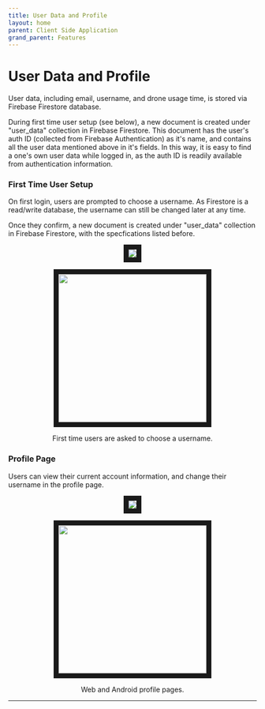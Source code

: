 ```yaml
---
title: User Data and Profile
layout: home
parent: Client Side Application
grand_parent: Features
---
```

# User Data and Profile

User data, including email, username, and drone usage time, is stored via Firebase Firestore database.  
  
During first time user setup (see below), a new document is created under "user_data" collection in Firebase Firestore. This document has the user's auth ID (collected from Firebase Authentication) as it's name, and contains all the user data mentioned above in it's fields. In this way, it is easy to find a one's own user data while logged in, as the auth ID is readily available from authentication information.  
  
### First Time User Setup
  
On first login, users are prompted to choose a username. As Firestore is a read/write database, the username can still be changed later at any time.  
  
Once they confirm, a new document is created under "user_data" collection in Firebase Firestore, with the specfications listed before.

<p align="center">
<img src="https://github.com/user-attachments/assets/f047fe12-f5e6-496a-847d-feb24e7cc4cd" border="10"/>  
</p>
<p align="center">
<img src="https://github.com/user-attachments/assets/b56b5646-b5c4-43f5-a442-04a3f26e7c51" border="10" width="300"/>  
</p>
<p align="center">
First time users are asked to choose a username.
</p>  

### Profile Page
  
Users can view their current account information, and change their username in the profile page.  
  

<p align="center">
<img src="https://github.com/user-attachments/assets/d0e10f7a-4bcf-4317-8243-5ec139934e90" border="10"/>  
</p>
<p align="center">
<img src="https://github.com/user-attachments/assets/ddc61a8f-b20a-49bf-8d63-1ff825d775b0" border="10" width="300"/>  
</p>
<p align="center">
Web and Android profile pages.
</p>  

----

[Just the Docs]: https://just-the-docs.github.io/just-the-docs/
[GitHub Pages]: https://docs.github.com/en/pages
[README]: https://github.com/just-the-docs/just-the-docs-template/blob/main/README.md
[Jekyll]: https://jekyllrb.com
[GitHub Pages / Actions workflow]: https://github.blog/changelog/2022-07-27-github-pages-custom-github-actions-workflows-beta/
[use this template]: https://github.com/just-the-docs/just-the-docs-template/generate
